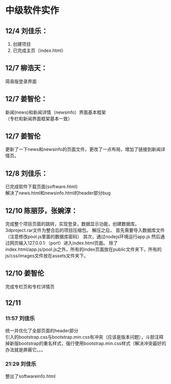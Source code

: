 # 中级软件实作

## 12/4 刘佳乐：   
1. 创建项目  
2. 已完成主页（index.html）

## 12/7 柳浩天：  
 简易版登录界面


## 12/7 姜智伦：  
  新闻(news)和新闻详情（newsinfo）界面基本框架  
  （专栏和新闻界面框架基本一致）
  
## 12/7 姜智伦
更新了一下news和newsinfo的页面文件，更改了一点布局，增加了链接到新闻详情页。


## 12/8 刘佳乐：   
已完成软件下载页面(software.html)  
解决了news.html和newsinfo.html的header部分bug

## 12/10 陈丽莎，张婉淳：
完成整个项目页面的跳转，实现登录，数据显示功能，创建数据库。
3dproject.rar文件为整合后的项目压缩包。
解压之后，
首先需要导入数据库文件（注意修改pool.js里面的数据库密码）
其次，通过nodejs环境运行app.js
然后通过网页输入127.0.0.1:（port）进入index.html页面。
除了index.html/app.js/pool.js之外，所有的index页面放在public文件夹下，所有的js/css/images文件放在assets文件夹下。

## 12/10 姜智伦
完成专栏页和专栏详情页

## 12/11 
### 11:57 刘佳乐
统一并优化了全部页面的header部分  
引入的bootstrap.css与bootstrap.min.css有冲突（应该是版本问题），斗胆注释掉新版bootstrap的重名样式，强行使用bootstrap.min.css样式（解决冲突最好的办法就是屏蔽它。。。
### 21:29 刘佳乐  
整出了softwareinfo.html
